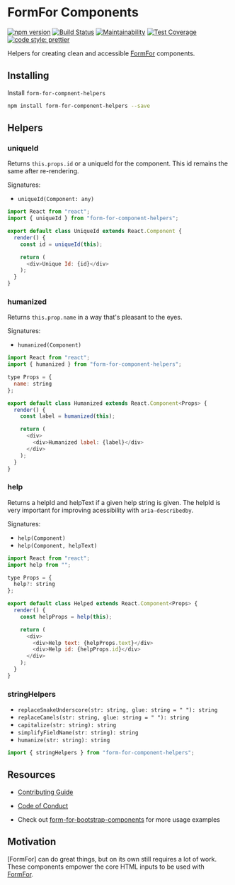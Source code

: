 # FormFor Components

[![npm version](https://img.shields.io/npm/v/form-for-component-helpers.svg)](https://www.npmjs.org/package/form-for-component-helpers)
[![Build Status](https://travis-ci.org/form-for/form-for-component-helpers.svg?branch=master)](https://travis-ci.org/form-for/form-for-component-helpers)
[![Maintainability](https://api.codeclimate.com/v1/badges/eea356eb9597322d9ef5/maintainability)](https://codeclimate.com/github/form-for/form-for-component-helpers/maintainability)
[![Test Coverage](https://api.codeclimate.com/v1/badges/eea356eb9597322d9ef5/test_coverage)](https://codeclimate.com/github/form-for/form-for-component-helpers/test_coverage)
[![code style: prettier](https://img.shields.io/badge/code_style-prettier-ff69b4.svg)](https://github.com/prettier/prettier)

Helpers for creating clean and accessible [FormFor](https://github.com/form-for/form-for) components.

## Installing

Install `form-for-compnent-helpers`

```bash
npm install form-for-component-helpers --save
```

## Helpers

### uniqueId

Returns `this.props.id` or a uniqueId for the component. This id remains the same after re-rendering.

Signatures:
- `uniqueId(Component: any)`

```javascript
import React from "react";
import { uniqueId } from "form-for-component-helpers";

export default class UniqueId extends React.Component {
  render() {
    const id = uniqueId(this);

    return (
      <div>Unique Id: {id}</div>
    );
  }
}

```

### humanized

Returns `this.prop.name` in a way that's pleasant to the eyes. 

Signatures:
- `humanized(Component)`

```javascript
import React from "react";
import { humanized } from "form-for-component-helpers";

type Props = {
  name: string
};

export default class Humanized extends React.Component<Props> {
  render() {
    const label = humanized(this);

    return (
      <div>
        <div>Humanized label: {label}</div>
      </div>
    );
  }
}

```

### help

Returns a helpId and helpText if a given help string is given. The helpId is very important for improving acessibility
with `aria-describedby`.

Signatures:
- `help(Component)`
- `help(Component, helpText)`

```javascript
import React from "react";
import help from "";

type Props = {
  help?: string
};

export default class Helped extends React.Component<Props> {
  render() {
    const helpProps = help(this);

    return (
      <div>
        <div>Help text: {helpProps.text}</div>
        <div>Help id: {helpProps.id}</div>
      </div>
    );
  }
}
```

### stringHelpers

- `replaceSnakeUnderscore(str: string, glue: string = " "): string`
- `replaceCamels(str: string, glue: string = " "): string`
- `capitalize(str: string): string`
- `simplifyFieldName(str: string): string`
- `humanize(str: string): string`

```javascript
import { stringHelpers } from "form-for-component-helpers";
```

## Resources

- [Contributing Guide](./CONTRIBUTING.md)
- [Code of Conduct](./CODE_OF_CONDUCT.md)

- Check out [form-for-bootstrap-components](https://github.com/form-for/form-for-bootstrap-components) for more usage examples

## Motivation

[FormFor] can do great things, but on its own still requires a lot of work. These components empower the core HTML inputs
  to be used with [FormFor](https://github.com/form-for/form-for).
